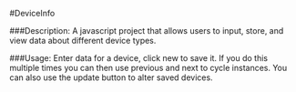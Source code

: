 #DeviceInfo

###Description:
A javascript project that allows users to input, store, and view data about different device types.

###Usage:
Enter data for a device, click new to save it. If you do this multiple times you can then use previous and next to cycle
instances. You can also use the update button to alter saved devices.
